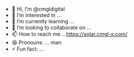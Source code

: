 - 👋 Hi, I’m @cmgldigital
- 👀 I’m interested in ...
- 🌱 I’m currently learning ...
- 💞️ I’m looking to collaborate on ...
- 📫 How to reach me ...https://solar.cmgl-x.com/
- 😄 Pronouns: ... man
- ⚡ Fun fact: ...

<!---
cmgldigital/cmgldigital is a ✨ special ✨ repository because its `README.md` (this file) appears on your GitHub profile.
You can click the Preview link to take a look at your changes.
--->
